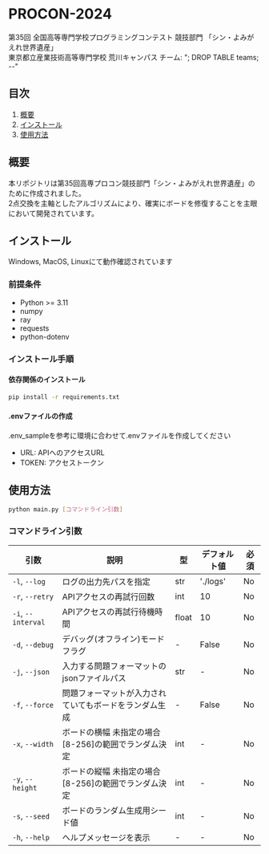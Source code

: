 # PROCON-2024
第35回 全国高等専門学校プログラミングコンテスト 競技部門 「シン・よみがえれ世界遺産」<br/>
東京都立産業技術高等専門学校 荒川キャンパス チーム: "; DROP TABLE teams; --"

## 目次

1. [概要](#概要)
2. [インストール](#インストール)
2. [使用方法](#使用方法)

## 概要

本リポジトリは第35回高専プロコン競技部門「シン・よみがえれ世界遺産」のために作成されました。<br/>
2点交換を主軸としたアルゴリズムにより、確実にボードを修復することを主眼において開発されています。

## インストール

Windows, MacOS, Linuxにて動作確認されています

### 前提条件

- Python >= 3.11
- numpy
- ray
- requests
- python-dotenv

### インストール手順

#### 依存関係のインストール
```bash
pip install -r requirements.txt
```

#### .envファイルの作成
.env_sampleを参考に環境に合わせて.envファイルを作成してください
- URL: APIへのアクセスURL
- TOKEN: アクセストークン

## 使用方法

```bash
python main.py [コマンドライン引数]
```

### コマンドライン引数

| 引数 | 説明  | 型| デフォルト値 | 必須 |
|------|------|---|--------------|------|
| `-l`, `--log` | ログの出力先パスを指定 | str | './logs' | No |
| `-r`, `--retry` | APIアクセスの再試行回数 | int | 10 | No |
| `-i`, `--interval` | APIアクセスの再試行待機時間 | float | 10 | No |
| `-d`, `--debug` | デバッグ(オフライン)モードフラグ | - | False | No |
| `-j`, `--json` | 入力する問題フォーマットのjsonファイルパス | str | - | No |
| `-f`, `--force` | 問題フォーマットが入力されていてもボードをランダム生成 | - | False | No |
| `-x`, `--width` | ボードの横幅 未指定の場合[8-256]の範囲でランダム決定 | int | - | No |
| `-y`, `--height` | ボードの縦幅 未指定の場合[8-256]の範囲でランダム決定 | int | - | No |
| `-s`, `--seed` | ボードのランダム生成用シード値 | int | - | No |
| `-h`, `--help` | ヘルプメッセージを表示 | - | - | No |